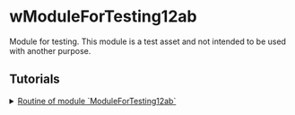 # wModuleForTesting12ab

Module for testing. This module is a test asset and not intended to be used with another purpose.

## Tutorials

<details>
  <summary><a href="./ModuleForTesting12ab.md">
    Routine of module `ModuleForTesting12ab`
  </a></summary>
    How to use routines of the module.
</details>
